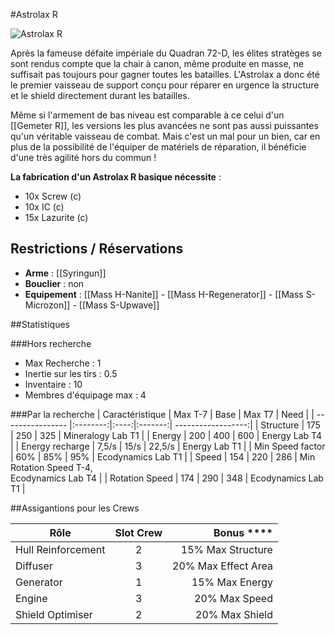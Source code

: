 #Astrolax R

![Astrolax R](https://wiki.gangsofspace.com/fr/uploads/astrolax-r.jpg)

Après la fameuse défaite impériale du Quadran 72-D, les élites stratèges se sont rendus compte que la chair à canon, même produite en masse, ne suffisait pas toujours pour gagner toutes les batailles. L'Astrolax a donc été le premier vaisseau de support conçu pour réparer en urgence la structure et le shield directement durant les batailles.

Même si l'armement de bas niveau est comparable à ce celui d'un [[Gemeter R]], les versions les plus avancées ne sont pas aussi puissantes qu'un véritable vaisseau de combat. Mais c'est un mal pour un bien, car en plus de la possibilité de l'équiper de matériels de réparation, il bénéficie d'une très agilité hors du commun !

**La fabrication d'un Astrolax R basique nécessite** :
 - 10x Screw (c)
 - 10x IC (c)
 - 15x Lazurite (c)

## Restrictions / Réservations

* **Arme** : [[Syringun]]
* **Bouclier** : non
* **Equipement** : [[Mass H-Nanite]] - [[Mass H-Regenerator]] - [[Mass S-Microzon]] - [[Mass S-Upwave]]


##Statistiques

###Hors recherche
 - Max Recherche : 1
 - Inertie sur les tirs : 0.5
 - Inventaire : 10
 - Membres d'équipage max : 4

###Par la recherche
| Caractéristique  | Max T-7  | Base | Max T7  | Need               |
| ---------------- |:--------:|:----:|:-------:| ------------------:|
| Structure        | 175      | 250  | 325     | Mineralogy Lab T1  |
| Energy           | 200      | 400  | 600     | Energy Lab T4      |
| Energy recharge  | 7,5/s     | 15/s | 22,5/s    | Energy Lab T1      |
| Min Speed factor | 60%      | 85%  | 95%     | Ecodynamics Lab T1 |
| Speed            | 154      | 220  | 286     | Min Rotation Speed T-4,<br> Ecodynamics Lab T4 |
| Rotation Speed   | 174      | 290  | 348     | Ecodynamics Lab T1 |


##Assigantions pour les Crews

| Rôle | Slot Crew | Bonus **** | 
| ---------------- |:--------:| -------:|
| Hull Reinforcement | 2 | 15% Max Structure |
| Diffuser | 3 | 20% Max Effect Area |
| Generator | 1 | 15% Max Energy |
| Engine | 3 | 20% Max Speed |
| Shield Optimiser | 2 | 20% Max Shield |